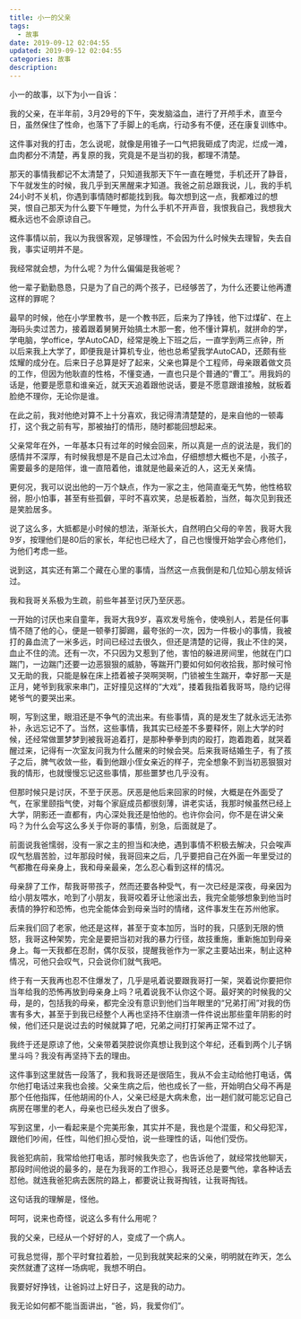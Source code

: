```yaml
---
title: 小一的父亲
tags:
  - 故事
date: 2019-09-12 02:04:55
updated: 2019-09-12 02:04:55
categories: 故事
description: 
---
```


小一的故事，以下为小一自诉：

<!-- more -->

我的父亲，在半年前，3月29号的下午，突发脑溢血，进行了开颅手术，直至今日，虽然保住了性命，也落下了手脚上的毛病，行动多有不便，还在康复训练中。

这件事对我的打击，怎么说呢，就像是用锥子一口气把我砸成了肉泥，烂成一滩，血肉都分不清楚，再复原的我，究竟是不是当初的我，都理不清楚。

那天的事情我都记不太清楚了，只知道我那天下午一直在睡觉，手机还开了静音，下午就发生的时候，我几乎到天黑醒来才知道。我爸之前总跟我说，儿，我的手机24小时不关机，你遇到事情随时都能找到我。每次想到这一点，我都难过的想哭，恨自己那天为什么要下午睡觉，为什么手机不开声音，我恨我自己，我想我大概永远也不会原谅自己。

这件事情以前，我以为我很客观，足够理性，不会因为什么时候失去理智，失去自我，事实证明并不是。

我经常就会想，为什么呢？为什么偏偏是我爸呢？

他一辈子勤勤恳恳，只是为了自己的两个孩子，已经够苦了，为什么还要让他再遭这样的罪呢？

最早的时候，他在小学里教书，是一个教书匠，后来为了挣钱，他下过煤矿、在上海码头卖过苦力，接着跟着舅舅开始搞土木那一套，他不懂计算机，就拼命的学，学电脑，学office，学AutoCAD，经常是晚上下班之后，一直学到两三点钟，所以后来我上大学了，即便我是计算机专业，他也总希望我学AutoCAD，还颇有些炫耀的成分在。后来日子总算是好了起来，父亲也算是个工程师，母亲跟着做文员的工作，但因为他耿直的性格，不懂变通，一直也只是个普通的“曹工”。用我妈的话是，他要是愿意和谁亲近，就天天追着跟他说话，要是不愿意跟谁接触，就板着脸绝不理你，无论你是谁。

在此之前，我对他绝对算不上十分喜欢，我记得清清楚楚的，是来自他的一顿毒打，这个我之前有写，那被抽打的情形，随时都能回想起来。

父亲常年在外，一年基本只有过年的时候会回来，所以真是一点的说法是，我们的感情并不深厚，有时候我想是不是自己太过冷血，仔细想想大概也不是，小孩子，需要最多的是陪伴，谁一直陪着他，谁就是他最亲近的人，这无关亲情。

更何况，我可以说出他的一万个缺点，作为一家之主，他简直毫无气势，他性格软弱，胆小怕事，甚至有些孤僻，平时不喜欢笑，总是板着脸，当然，每次见到我还是笑脸居多。

说了这么多，大抵都是小时候的想法，渐渐长大，自然明白父母的辛苦，我哥大我9岁，按理他们是80后的家长，年纪也已经大了，自己也慢慢开始学会心疼他们，为他们考虑一些。

说到这，其实还有第二个藏在心里的事情，当然这一点我倒是和几位知心朋友倾诉过。

我和我哥关系极为生疏，前些年甚至讨厌乃至厌恶。

一开始的讨厌也来自童年，我哥大我9岁，喜欢发号施令，使唤别人，若是任何事情不随了他的心，便是一顿拳打脚踢，最夸张的一次，因为一件极小的事情，我被打的鼻血流了一米多远，时间已经过去很久，但还是清楚的记得，我止不住的哭，血止不住的流。还有一次，不只因为又惹到了他，害怕的躲进房间里，他就在门口踹门，一边踹门还要一边恶狠狠的威胁，等踹开门要如何如何收拾我，那时候可怜又无助的我，只能是躲在床上捂着被子哭啊哭啊，门锁被生生踹开，幸好那一天是正月，姥爷到我家来串门，正好撞见这样的“大戏”，搂着我指着我哥骂，隐约记得姥爷气的要哭出来。

啊，写到这里，眼泪还是不争气的流出来。有些事情，真的是发生了就永远无法弥补，永远忘记不了。当然，这些事情，我其实已经差不多要释怀，刚上大学的时候，还经常做噩梦梦到被我哥追着打，是那种拳拳到肉的殴打，跑着跑着，就哭着醒过来，记得有一次室友问我为什么醒来的时候会哭。后来我哥结婚生子，有了孩子之后，脾气收敛一些，看到他跟小侄女亲近的样子，完全想象不到当初恶狠狠对我的情形，也就慢慢忘记这些事情，那些噩梦也几乎没有。

但那时候只是讨厌，不至于厌恶。厌恶是他后来回家的时候，大概是在外面受了气，在家里颐指气使，对每个家庭成员都很刻薄，讲老实话，我那时候虽然已经上大学，阴影还一直都有，内心深处我还是怕他的。也许你会问，你不是在讲父亲吗？为什么会写这么多关于你哥的事情，别急，后面就是了。

前面说我爸懦弱，没有一家之主的担当和决绝，遇到事情不积极去解决，只会唉声叹气愁眉苦脸，过年那段时候，我哥回来之后，几乎要把自己在外面一年里受过的气都撒在母亲身上，我和母亲最亲，怎么忍心看到这样的情况。

母亲辞了工作，帮我哥带孩子，然而还要各种受气，有一次已经是深夜，母亲因为给小朋友喂水，呛到了小朋友，我哥咬着牙让他滚出去，我完全能够想象到他当时表情的狰狞和恐怖，也完全能体会到母亲当时的情绪，这件事发生在苏州他家。

后来我们回了老家，他还是这样，甚至于变本加厉，当时的我，只感到无限的愤怒，我哥这种架势，完全是要把当初对我的暴力行径，故技重施，重新施加到母亲身上。每一天我都在忍耐，偶尔反驳，提醒我爸作为一家之主要站出来，制止这种情况，可他只会叹气，只会说你们就气我吧。

终于有一天我再也忍不住爆发了，几乎是吼着说要跟我哥打一架，哭着说你要把你当年给我的恐怖再放到母亲身上吗？吼着说我不认你这个哥。最好笑的时候我的父母，是的，包括我的母亲，都完全没有意识到他们当年眼里的“兄弟打闹”对我的伤害有多大，甚至于到我已经整个人再也坚持不住崩溃一件件说出那些童年阴影的时候，他们还只是说过去的时候就算了吧，兄弟之间打打架再正常不过了。

我终于还是原谅了他，父亲带着哭腔说你真想让我到这个年纪，还看到两个儿子锅里斗吗？我没有再坚持下去的理由。

这件事到这里就告一段落了，我和我哥还是很陌生，我从不会主动给他打电话，偶尔他打电话过来我也会接。父亲生病之后，他也成长了一些，开始明白父母不再是那个任他指挥，任他胡闹的仆人，父亲已经是大病未愈，出一趟们就可能忘记自己病房在哪里的老人，母亲也已经头发白了很多。

写到这里，小一看起来是个完美形象，其实并不是，我也是个混蛋，和父母犯浑，跟他们吵闹，任性，叫他们担心受怕，说一些理性的话，叫他们受伤。

我爸犯病前，我常给他打电话，那时候我失恋了，也告诉他了，就经常找他聊天，那段时间他说的最多的，是在为我哥的工作担心，我哥还总是要气他，拿各种话去怼他。就连我爸犯病去医院的路上，都要说让我哥掏钱，让我哥掏钱。

这句话我的理解是，怪他。

呵呵，说来也奇怪，说这么多有什么用呢？

我的父亲，已经从一个好好的人，变成了一个病人。

可我总觉得，那个平时耷拉着脸，一见到我就笑起来的父亲，明明就在昨天，怎么突然就遭了这样一场病呢，我想不明白。

我要好好挣钱，让爸妈过上好日子，这是我的动力。

我无论如何都不能当面讲出，“爸，妈，我爱你们”。


